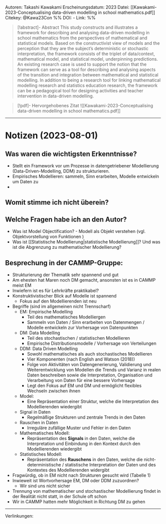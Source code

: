 Autoren: Takashi Kawakami
Erscheinungsdatum: 2023 
Datei: [[Kawakami-2023-Conceptualising data-driven modelling in school mathematics.pdf]]
Citekey: @Kawa23Con
%% 
DOI: - 
Link: 
%% 

>[!abstract]- Abstract 
>This study constructs and illustrates a framework for describing and analysing data-driven modelling in school mathematics from the perspectives of mathematical and statistical models. Based on the constructivist view of models and the perception that they are the subject’s deterministic or stochastic interpretation, the framework consists of the triplet of data/context, mathematical model, and statistical model, underpinning predictions. An existing research case is used to support the notion that the framework can serve as a tool for describing and analysing aspects of the transition and integration between mathematical and statistical modelling. In addition to being a research tool for linking mathematical modelling research and statistics education research, the framework can be a pedagogical tool for designing activities and teacher intervention in data-driven modelling.

>[!pdf]-
>Hervorgehobenes Zitat 
>![[Kawakami-2023-Conceptualising data-driven modelling in school mathematics.pdf]]

---
# Notizen (2023-08-01)

## Was waren die wichtigsten Erkenntnisse?
- Stellt ein Framework vor um Prozesse in datengetriebener Modellierung (Data-Driven-Modelling, DDM) zu strukturieren. 
- Empirisches Modellieren: sammeln, Sinn erarbeiten, Modelle entwickeln um Daten zu  
- 

## Womit stimme ich nicht überein?

## Welche Fragen habe ich an den Autor?
- Was ist Model Objectification? - Modell als Objekt verstehen (vgl. Objektvorstellung von Funktionen )
- Was ist [[Statistische Modellierung|statistische Modellierung]]? Und was ist die Abgrenzung  zu mathematischer Modellierung?


## Besprechung in der CAMMP-Gruppe:
- Strukturierung der Thematik sehr spannend und gut
- Am ehesten hat Maren noch DM gemacht, ansonsten ist es in CAMMP meist EM
- Inwiefern ist es für Lehrkräfte praktikabel?
- Konstruktivistischer Blick auf Modelle ist spannend
	- Fokus auf den Modellierenden ist neu
- Begriffe (sind im allgemeinen nicht Trennscharf)
	- EM: Empirische Modelling
		- Teil des mathematisches Modelliergen
		- Sammeln von Daten / Sinn erarbeiten von Datenmengen / Modelle entwickeln zur Vorhersage von Datenpunkten 
	- DM: Data Modelling
		- Teil des stochastischen / statistischen Modellieren
		- Empirische Distributionsmodelle / Vorhersage von Verteilungen
	- DDM: Data Driven Modelling
		- Sowohl mathematisches als auch stochastisches Modellieren
		- Vier Komponenten (nach English and Watson (2018))
		- Folge von Aktivitäten von Datengenerierung, Validierung und Weiterentwicklung von Modellen die Trends und Varianz in realen Daten beschreiben sowie die Interpretation, Organisation und Verarbeitung von Daten für eine bessere Vorhersage 
		- Legt den Fokus auf EM und DM und ermöglicht flexibles Wechseln zwischen ihnen 
	- Model: 
		- Eine Repräsentation einer Struktur, welche die Interpretation des Modellierenden wiedergibt
	- Signal in Daten
		- Regelmäßige Strukturen und zentrale Trends in den Daten
	- Rauschen in Daten
		- Irreguläre zufällige Muster und Fehler in den Daten
	- Mathematisches Modell: 
		- Repräsentation des **Signals** in den Daten, welche die Interpretation und Einbindung in den Kontext durch den Modellierenden wiedergibt
	- Statistisches Modell: 
		- Repräsentation des **Rauschens** in den Daten, welche die nicht-deterministische / statistische Interpretation der Daten und des Kontextes des Modellierenden widergibt
- Fragwürdig, ob in EM nicht nach Strukturen gesucht wird (Tabelle 1)
- Inwieweit ist Wortvorhersage EM, DM oder DDM zuzuordnen? 
	- Wir sind uns nicht sicher
- Trennung von mathematischer und stochastischer Modellierung findet in der Realität nicht statt, in der Schule oft schon
- Wir in CAMMP hatten mehr Möglichkeit in Richtung DM zu gehen 



---
Verlinkungen: 
